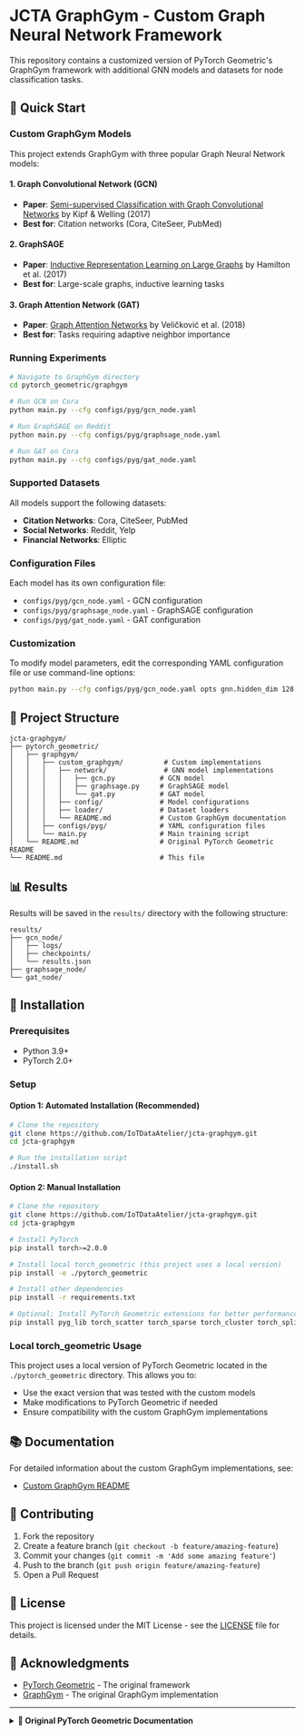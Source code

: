 # JCTA GraphGym - Custom Graph Neural Network Framework

This repository contains a customized version of PyTorch Geometric's GraphGym framework with additional GNN models and datasets for node classification tasks.

## 🚀 Quick Start

### Custom GraphGym Models

This project extends GraphGym with three popular Graph Neural Network models:

#### 1. Graph Convolutional Network (GCN)
- **Paper**: [Semi-supervised Classification with Graph Convolutional Networks](https://arxiv.org/pdf/1609.02907) by Kipf & Welling (2017)
- **Best for**: Citation networks (Cora, CiteSeer, PubMed)

#### 2. GraphSAGE
- **Paper**: [Inductive Representation Learning on Large Graphs](https://arxiv.org/pdf/1706.02216) by Hamilton et al. (2017)
- **Best for**: Large-scale graphs, inductive learning tasks

#### 3. Graph Attention Network (GAT)
- **Paper**: [Graph Attention Networks](https://arxiv.org/pdf/1710.10903) by Veličković et al. (2018)
- **Best for**: Tasks requiring adaptive neighbor importance

### Running Experiments

```bash
# Navigate to GraphGym directory
cd pytorch_geometric/graphgym

# Run GCN on Cora
python main.py --cfg configs/pyg/gcn_node.yaml

# Run GraphSAGE on Reddit
python main.py --cfg configs/pyg/graphsage_node.yaml

# Run GAT on Cora
python main.py --cfg configs/pyg/gat_node.yaml
```

### Supported Datasets

All models support the following datasets:
- **Citation Networks**: Cora, CiteSeer, PubMed
- **Social Networks**: Reddit, Yelp
- **Financial Networks**: Elliptic

### Configuration Files

Each model has its own configuration file:
- `configs/pyg/gcn_node.yaml` - GCN configuration
- `configs/pyg/graphsage_node.yaml` - GraphSAGE configuration  
- `configs/pyg/gat_node.yaml` - GAT configuration

### Customization

To modify model parameters, edit the corresponding YAML configuration file or use command-line options:

```bash
python main.py --cfg configs/pyg/gcn_node.yaml opts gnn.hidden_dim 128 gnn.num_layers 3
```

## 📁 Project Structure

```
jcta-graphgym/
├── pytorch_geometric/
│   ├── graphgym/
│   │   ├── custom_graphgym/          # Custom implementations
│   │   │   ├── network/              # GNN model implementations
│   │   │   │   ├── gcn.py           # GCN model
│   │   │   │   ├── graphsage.py     # GraphSAGE model
│   │   │   │   └── gat.py           # GAT model
│   │   │   ├── config/              # Model configurations
│   │   │   ├── loader/              # Dataset loaders
│   │   │   └── README.md            # Custom GraphGym documentation
│   │   ├── configs/pyg/             # YAML configuration files
│   │   └── main.py                  # Main training script
│   └── README.md                    # Original PyTorch Geometric README
└── README.md                        # This file
```

## 📊 Results

Results will be saved in the `results/` directory with the following structure:
```
results/
├── gcn_node/
│   ├── logs/
│   ├── checkpoints/
│   └── results.json
├── graphsage_node/
└── gat_node/
```

## 🔧 Installation

### Prerequisites
- Python 3.9+
- PyTorch 2.0+

### Setup

#### Option 1: Automated Installation (Recommended)
```bash
# Clone the repository
git clone https://github.com/IoTDataAtelier/jcta-graphgym.git
cd jcta-graphgym

# Run the installation script
./install.sh
```

#### Option 2: Manual Installation
```bash
# Clone the repository
git clone https://github.com/IoTDataAtelier/jcta-graphgym.git
cd jcta-graphgym

# Install PyTorch
pip install torch>=2.0.0

# Install local torch_geometric (this project uses a local version)
pip install -e ./pytorch_geometric

# Install other dependencies
pip install -r requirements.txt

# Optional: Install PyTorch Geometric extensions for better performance
pip install pyg_lib torch_scatter torch_sparse torch_cluster torch_spline_conv -f https://data.pyg.org/whl/torch-2.7.0+cpu.html
```

### Local torch_geometric Usage
This project uses a local version of PyTorch Geometric located in the `./pytorch_geometric` directory. This allows you to:
- Use the exact version that was tested with the custom models
- Make modifications to PyTorch Geometric if needed
- Ensure compatibility with the custom GraphGym implementations

## 📚 Documentation

For detailed information about the custom GraphGym implementations, see:
- [Custom GraphGym README](pytorch_geometric/graphgym/custom_graphgym/README.md)

## 🤝 Contributing

1. Fork the repository
2. Create a feature branch (`git checkout -b feature/amazing-feature`)
3. Commit your changes (`git commit -m 'Add some amazing feature'`)
4. Push to the branch (`git push origin feature/amazing-feature`)
5. Open a Pull Request

## 📄 License

This project is licensed under the MIT License - see the [LICENSE](LICENSE) file for details.

## 🙏 Acknowledgments

- [PyTorch Geometric](https://github.com/pyg-team/pytorch_geometric) - The original framework
- [GraphGym](https://github.com/snap-stanford/graphgym) - The original GraphGym implementation

---

<details>
<summary><b>📖 Original PyTorch Geometric Documentation</b></summary>

# PyTorch Geometric (PyG)

**PyG** *(PyTorch Geometric)* is a library built upon [PyTorch](https://pytorch.org/) to easily write and train Graph Neural Networks (GNNs) for a wide range of applications related to structured data.

## Library Highlights

- **Easy-to-use and unified API**: All it takes is 10-20 lines of code to get started with training a GNN model
- **Comprehensive and well-maintained GNN models**: Most of the state-of-the-art Graph Neural Network architectures have been implemented
- **Great flexibility**: Existing PyG models can easily be extended for conducting your own research with GNNs
- **Large-scale real-world GNN models**: Support for learning on diverse types of graphs

## Quick Tour

### Train your own GNN model

```python
import torch
from torch_geometric.nn import GCNConv
from torch_geometric.datasets import Planetoid

dataset = Planetoid(root='.', name='Cora')

class GCN(torch.nn.Module):
    def __init__(self, in_channels, hidden_channels, out_channels):
        super().__init__()
        self.conv1 = GCNConv(in_channels, hidden_channels)
        self.conv2 = GCNConv(hidden_channels, out_channels)

    def forward(self, x, edge_index):
        x = self.conv1(x, edge_index).relu()
        x = self.conv2(x, edge_index)
        return x

model = GCN(dataset.num_features, 16, dataset.num_classes)
```

### Create your own GNN layer

```python
import torch
from torch.nn import Sequential, Linear, ReLU
from torch_geometric.nn import MessagePassing

class EdgeConv(MessagePassing):
    def __init__(self, in_channels, out_channels):
        super().__init__(aggr="max")
        self.mlp = Sequential(
            Linear(2 * in_channels, out_channels),
            ReLU(),
            Linear(out_channels, out_channels),
        )

    def forward(self, x, edge_index):
        return self.propagate(edge_index, x=x)

    def message(self, x_j, x_i):
        edge_features = torch.cat([x_i, x_j - x_i], dim=-1)
        return self.mlp(edge_features)
```

## Installation

### Basic Installation

```bash
pip install torch_geometric
```

### Additional Libraries (Optional)

```bash
pip install pyg_lib torch_scatter torch_sparse torch_cluster torch_spline_conv -f https://data.pyg.org/whl/torch-2.7.0+cpu.html
```

## Implemented GNN Models

### GNN Layers
- **[GCNConv](https://pytorch-geometric.readthedocs.io/en/latest/generated/torch_geometric.nn.conv.GCNConv.html)** - Graph Convolutional Networks
- **[GATConv](https://pytorch-geometric.readthedocs.io/en/latest/generated/torch_geometric.nn.conv.GATConv.html)** - Graph Attention Networks
- **[SAGEConv](https://pytorch-geometric.readthedocs.io/en/latest/generated/torch_geometric.nn.conv.SAGEConv.html)** - GraphSAGE
- **[GINConv](https://pytorch-geometric.readthedocs.io/en/latest/generated/torch_geometric.nn.conv.GINConv.html)** - Graph Isomorphism Networks
- And many more...

### Pooling Layers
- **[Top-K Pooling](https://pytorch-geometric.readthedocs.io/en/latest/generated/torch_geometric.nn.pool.TopKPooling.html)**
- **[DiffPool](https://pytorch-geometric.readthedocs.io/en/latest/generated/torch_geometric.nn.dense.dense_diff_pool.html)**
- And many more...

### Scalable GNNs
- **[NeighborLoader](https://pytorch-geometric.readthedocs.io/en/latest/modules/loader.html#torch_geometric.loader.NeighborLoader)**
- **[ClusterGCN](https://pytorch-geometric.readthedocs.io/en/latest/modules/loader.html#torch_geometric.loader.ClusterLoader)**
- **[GraphSAINT](https://pytorch-geometric.readthedocs.io/en/latest/modules/loader.html#torch_geometric.loader.GraphSAINTSampler)**

## Documentation

- **[Documentation](https://pytorch-geometric.readthedocs.io)**
- **[Paper](https://arxiv.org/abs/1903.02428)**
- **[Colab Notebooks and Video Tutorials](https://pytorch-geometric.readthedocs.io/en/latest/get_started/colabs.html)**

## Cite

```bibtex
@inproceedings{Fey/Lenssen/2019,
  title={Fast Graph Representation Learning with {PyTorch Geometric}},
  author={Fey, Matthias and Lenssen, Jan E.},
  booktitle={ICLR Workshop on Representation Learning on Graphs and Manifolds},
  year={2019},
}
```

For more information, visit the [original PyTorch Geometric repository](https://github.com/pyg-team/pytorch_geometric).

</details> 